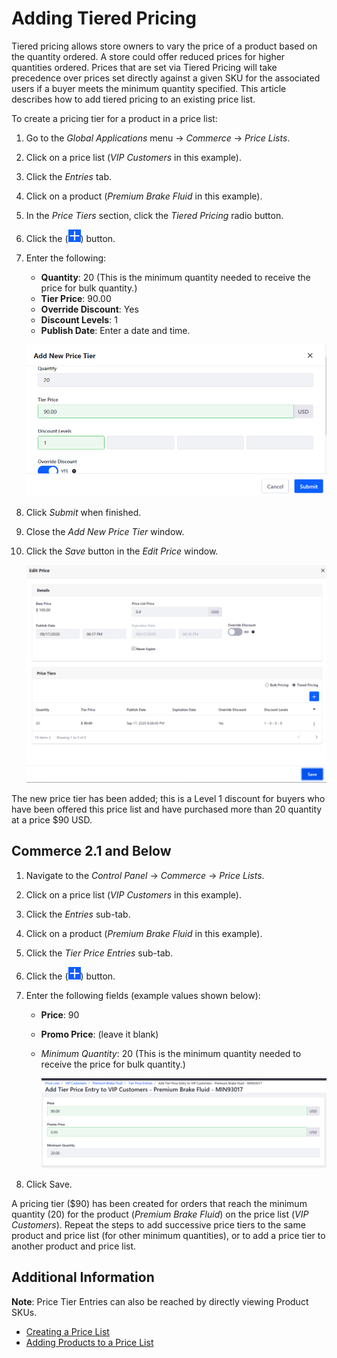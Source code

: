 # Adding Tiered Pricing

Tiered pricing allows store owners to vary the price of a product based on the quantity ordered. A store could offer reduced prices for higher quantities ordered. Prices that are set via Tiered Pricing will take precedence over prices set directly against a given SKU for the associated users if a buyer meets the minimum quantity specified. This article describes how to add tiered pricing to an existing price list.

To create a pricing tier for a product in a price list:

1. Go to the _Global Applications_ menu &rarr; _Commerce_ &rarr; _Price Lists_.
1. Click on a price list (_VIP Customers_ in this example).
1. Click the _Entries_ tab.
1. Click on a product (_Premium Brake Fluid_ in this example).
1. In the _Price Tiers_ section, click the _Tiered Pricing_ radio button.
1. Click the (![Add icon](../../images/icon-add.png)) button.
1. Enter the following:

    - **Quantity**: 20 (This is the minimum quantity needed to receive the price for bulk quantity.)
    - **Tier Price**: 90.00
    - **Override Discount**: Yes
    - **Discount Levels**: 1
    - **Publish Date**: Enter a date and time.

    ![Add a tiered pricing entry.](./adding-tiered-pricing/images/02.png)

1. Click _Submit_ when finished.
1. Close the _Add New Price Tier_ window.
1. Click the _Save_ button in the _Edit Price_ window.

    ![Add a tiered pricing entry.](./adding-tiered-pricing/images/03.png)

The new price tier has been added; this is a Level 1 discount for buyers who have been offered this price list and have purchased more than 20 quantity at a price \$90 USD.

## Commerce 2.1 and Below

1. Navigate to the _Control Panel_ → _Commerce_ → _Price Lists_.
1. Click on a price list (_VIP Customers_ in this example).
1. Click the _Entries_ sub-tab.
1. Click on a product (_Premium Brake Fluid_ in this example).
1. Click the _Tier Price Entries_ sub-tab.
1. Click the (![Add icon](../../images/icon-add.png)) button.
1. Enter the following fields (example values shown below):

    - **Price**: 90
    - **Promo Price**: (leave it blank)
    - _Minimum Quantity_: 20 (This is the minimum quantity needed to receive the price for bulk quantity.)

        ![Add a tiered pricing entry](./adding-tiered-pricing/images/01.png)

1. Click Save.

A pricing tier (\$90) has been created for orders that reach the minimum quantity (20) for the product (_Premium Brake Fluid_) on the price list (_VIP Customers_). Repeat the steps to add successive price tiers to the same product and price list (for other minimum quantities), or to add a price tier to another product and price list.

## Additional Information

**Note**: Price Tier Entries can also be reached by directly viewing Product SKUs.

-   [Creating a Price List](./creating-a-price-list.md)
-   [Adding Products to a Price List](./adding-products-to-a-price-list.md)
